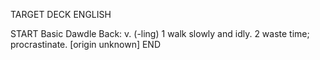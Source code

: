 TARGET DECK
ENGLISH

START
Basic
Dawdle
Back: v. (-ling) 1 walk slowly and idly. 2 waste time; procrastinate. [origin unknown]
END
